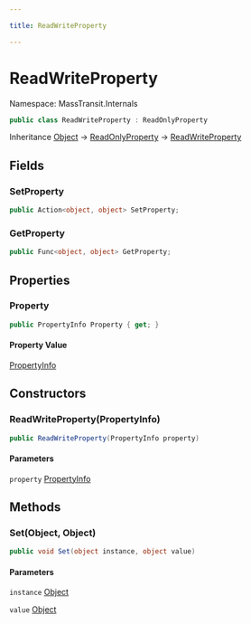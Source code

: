 ```yaml
---

title: ReadWriteProperty

---
```


# ReadWriteProperty

Namespace: MassTransit.Internals

```csharp
public class ReadWriteProperty : ReadOnlyProperty
```

Inheritance [Object](https://learn.microsoft.com/en-us/dotnet/api/system.object) → [ReadOnlyProperty](../masstransit-internals/readonlyproperty) → [ReadWriteProperty](../masstransit-internals/readwriteproperty)

## Fields

### **SetProperty**

```csharp
public Action<object, object> SetProperty;
```

### **GetProperty**

```csharp
public Func<object, object> GetProperty;
```

## Properties

### **Property**

```csharp
public PropertyInfo Property { get; }
```

#### Property Value

[PropertyInfo](https://learn.microsoft.com/en-us/dotnet/api/system.reflection.propertyinfo)<br/>

## Constructors

### **ReadWriteProperty(PropertyInfo)**

```csharp
public ReadWriteProperty(PropertyInfo property)
```

#### Parameters

`property` [PropertyInfo](https://learn.microsoft.com/en-us/dotnet/api/system.reflection.propertyinfo)<br/>

## Methods

### **Set(Object, Object)**

```csharp
public void Set(object instance, object value)
```

#### Parameters

`instance` [Object](https://learn.microsoft.com/en-us/dotnet/api/system.object)<br/>

`value` [Object](https://learn.microsoft.com/en-us/dotnet/api/system.object)<br/>
